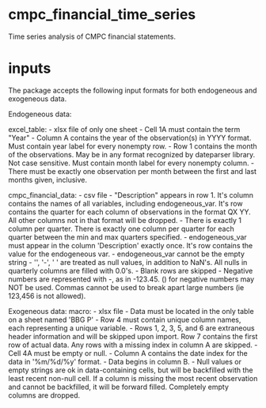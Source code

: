 # cmpc_financial_time_series
Time series analysis of CMPC financial statements.

# inputs
The package accepts the following input formats for both endogeneous and exogeneous data.

Endogeneous data:

excel_table:
    - xlsx file of only one sheet
    - Cell 1A must contain the term "Year"
    - Column A contains the year of the observation(s) in YYYY format.
        Must contain year label for every nonempty row.
    - Row 1 contains the month of the observations.  May be in any format recognized by dateparser library.
        Not case sensitive.  Must contain month label for every nonempty column.
    - There must be exactly one observation per month between the first and last months given, inclusive.

cmpc_financial_data:
    - csv file
    - "Description" appears in row 1.  It's column contains the names of all variables,
        including endogeneous_var.  It's row contains the quarter for each column of observations
            in the format QX YY.  All other columns not in that format will be dropped.
    - There is exactly 1 column per quarter.  There is exactly one column per quarter for each
        quarter between the min and max quarters specified.
    - endogeneous_var must appear in the column 'Description' exactly once.  It's row contains the value for the endogeneous var.
    - endogeneous_var cannot be the empty string
    - '', '-', ' ' are treated as null values, in addition to NaN's.  All nulls in quarterly columns
        are filled with 0.0's.
    - Blank rows are skipped
    - Negative numbers are represented with -, as in -123.45.  () for negative numbers may NOT be used.
        Commas cannot be used to break apart large numbers (ie 123,456 is not allowed).  

Exogeneous data:
macro:
    - xlsx file
    - Data must be located in the only table on a sheet named 'BBG P'
    - Row 4 must contain unique column names, each representing a unique variable.
    - Rows 1, 2, 3, 5, and 6 are extraneous header information and will be skipped upon import.
        Row 7 contains the first row of actual data.  Any rows with a missing index in column A are skipped.
    - Cell 4A must be empty or null.
    - Column A contains the date index for the data in '%m/%d/%y' format.
    - Data begins in column B.
    - Null values or empty strings are ok in data-containing cells, but will be backfilled 
        with the least recent non-null cell.  If a column is missing the most recent observation and cannot
        be backfilled, it will be forward filled.  Completely empty columns are dropped.